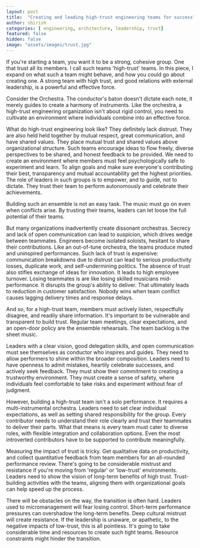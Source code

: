 ```yaml
---
layout: post
title:  "Creating and leading high-trust engineering teams for success"
author: shirish
categories: [ engineering, architecture, leadership, trust]
featured: false
hidden: false
image: "assets/images/trust.jpg"
---
```


If you're starting a  team, you want it to be a strong, cohesive group. One that trust all its members. I call such teams 'high-trust' teams. In this piece, I expand on what such a team might behave, and how you could go about creating one. A strong team with high trust, and good relations with external leadership, is a powerful and effective force.

Consider the Orchestra. The conductor's baton doesn't dictate each note, it merely guides to create a harmony of instruments. Like the orchestra, a high-trust engineering organization isn't about rigid control, you need to cultivate an environment where individuals combine into an effective force.

What do high-trust engineering look like? They definitely lack distrust. They are also held held together by mutual respect, great communication, and have shared values. They place mutual trust and shared values above organizational structure. Such teams encourage ideas to flow freely, diverse perspectives to be shared, and honest feedback to be provided. We need to create an environment where members must feel psychologically safe to experiment and learn. To align goals and make sure everyone's contributing their best, transparency and mutual accountability get the highest priorities. The role of leaders in such groups is to empower, and to guide, not to dictate. They trust their team to perform autonomously and celebrate their achievements.

Building such an ensemble is not an easy task. The music must go on even when conflicts arise. By trusting their teams, leaders can let loose the full potential of their teams.

But many organizations inadvertently create dissonant orchestras. Secrecy and lack of open communication can lead to suspicion, which drives wedge between teammates. Engineers become isolated soloists, hesitant to share their contributions. Like an out-of-tune orchestra, the teams produce muted and uninspired performances. Such lack of trust is expensive: communication breakdowns due to distrust can lead to serious productivity losses, duplicate work, and self-undermining politics. The absence of trust also stifles exchange of ideas for innovation. It leads to high employee turnover. Losing teammates is are like losing skilled musicians mid-performance. It disrupts the group's ability to deliver. That ultimately leads to reduction in customer satisfaction. Nobody wins when team conflict causes lagging delivery times and response delays. 

And so, for a high-trust team, members must actively listen, respectfully disagree, and readily share information. It's important to be vulnerable and transparent to build trust. Regular team meetings, clear expectations, and an open-door policy are the ensemble rehearsals. The team backlog is the sheet music.

Leaders with a clear vision, good delegation skills, and open communication must see themselves as conductor who inspires and guides. They need to allow performers to shine within the broader composition. Leaders need to have openness to admit mistakes, heartily celebrate successes, and actively seek feedback. They must show their commitment to creating a trustworthy environment. They must create a sense of safety, where individuals feel comfortable to take risks and experiment without fear of judgment.

However, building a high-trust team isn't a solo performance. It requires a multi-instrumental orchestra. Leaders need to set clear individual expectations, as well as setting shared responsibility for the group. Every contributor needs to understand their role clearly and trust their teammates to deliver their parts. What that means is every team must cater to diverse roles, with flexible integration and collaboration options. Even the most introverted contributors have to be supported to contribute meaningfully.

Measuring the impact of trust is tricky. Get qualitative data on productivity, and collect quantitative feedback from team members for an all-rounded performance review. There's going to be considerable mistrust and resistance if you're moving from 'regular' or 'low-trust' environments. Leaders need to show the vision of long-term benefits of high trust. Trust-building activities with the teams, aligning them with organizational goals can help speed up the process.

There will be obstacles on the way, the transition is often hard. Leaders used to micromanagement will fear losing control. Short-term performance pressures can overshadow the long-term benefits. Deep cultural mistrust will create resistance. If the leadership is unaware, or apathetic, to the negative impacts of low-trust, this is all pointless. It's going to take considerable time and resources to create such tight teams. Resource constraints might hinder the transition.